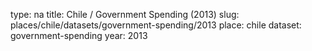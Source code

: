 type: na
title: Chile / Government Spending (2013)
slug: places/chile/datasets/government-spending/2013
place: chile
dataset: government-spending
year: 2013
